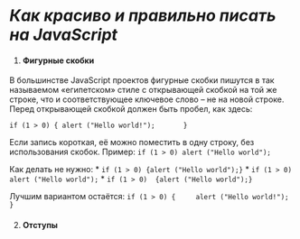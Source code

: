 # *Как красиво и правильно писать на JavaScript* #

1. #### Фигурные скобки #
  В большинстве JavaScript проектов фигурные скобки пишутся в так называемом «египетском» стиле с открывающей скобкой на той же строке, что и соответствующее ключевое слово – не на новой строке. Перед открывающей скобкой должен быть пробел, как здесь:

  ` if (1 > 0) {
      alert ("Hello world!");      
      } `

  Если запись короткая, её можно поместить в одну строку, без использования скобок. Пример:
  ` if (1 > 0) alert ("Hello world"); `

  Как делать не нужно: 
    * ` if (1 > 0) {alert ("Hello world");} `
    * ` if (1 > 0) 
        alert ("Hello world"); `
    * ` if (1 > 0) 
        {alert ("Hello world");} `  

  Лучшим вариантом остаётся: 
    ` if (1 > 0) {    
        alert ("Hello world!");        
        } `

2. #### Отступы #
